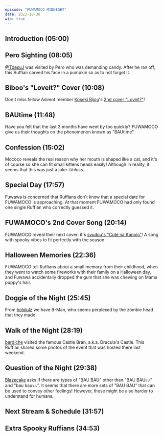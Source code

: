 ```yaml
---
episode: "FUWAMOCO MIDNIGHT"
date: 2023-10-30
wip: true
---
```


## Introduction (05:00)

## Pero Sighting (08:05)

[@TdesuJ](https://twitter.com/TdesuJ/status/1717024018371432637) was visited by Pero who was demanding candy. After he ran off, this Ruffian carved his face in a pumpkin so as to not forget it.

## Biboo's "Loveit?" Cover (10:08)

Don't miss fellow Advent member [Koseki Bijou](https://www.youtube.com/@KosekiBijou)'s [2nd cover "Loveit?"](https://youtu.be/NfhJK602XdE)!

## BAUtime (11:48)

Have you felt that the last 3 months have went by too quickly? FUWAMOCO give us their thoughts on the phenomenon known as "BAUtime".

## Confession (15:02)

Mococo reveals the real reason why her mouth is shaped like a cat, and it's of course so she can fit small kittens heads easily! Although in reality, it seems that this was just a joke. *Unless...*

## Special Day (17:57)

Fuwawa is concerned that Ruffians don't know that a special date for FUWAMOCO is approaching. At that moment FUWAMOCO had only found one single Ruffian who correctly guessed it.

## FUWAMOCO's 2nd Cover Song (20:14)

FUWAMOCO reveal their next cover: it's [syudou's "Cute na Kanojo"](https://youtu.be/XYmZUh_YAq0)! A song with spooky vibes to fit perfectly with the season.

## Halloween Memories (22:36)

FUWAMOCO tell Ruffians about a small memory from their childhood, when they went to watch some fireworks with their family on a Halloween day, and Fuwawa accidentally dropped the gum that she was chewing on Mama puppy's hair.

## Doggie of the Night (25:45)

From [hololulz](https://twitter.com/hololulz/status/1709663409103401263) we have B-Man, who seems perplexed by the zombie head that they made.

## Walk of the Night (28:19)

[bardiche](https://twitter.com/katxts/status/1718664352444698747) visited the famous Castle Bran, a.k.a. Dracula's Castle. This Ruffian shared some photos of the event that was hosted there last weekend.

## Question of the Night (29:38)

[Blazecake](https://twitter.com/Blazecake20/status/1706887023783563752) asks if there are types of "BAU BAU" other than "BAU BAU⤴︎⤴︎" and "bau bau⤵︎⤵︎". It seems that there are more sets of "BAU BAU" that can be used to convey other feelings! However, these might be also harder to understand for humans.

## Next Stream & Schedule (31:57)

## Extra Spooky Ruffians (34:53)

